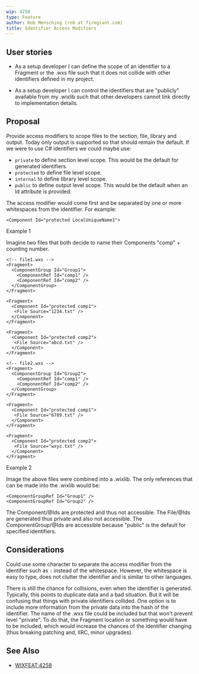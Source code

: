 ```yaml
---
wip: 4258
type: Feature
author: Rob Mensching (rob at firegiant.com)
title: Identifier Access Modifiers
---
```


## User stories

* As a setup developer I can define the scope of an identifier to a Fragment or the .wxs file such that it does not collide with other identifiers defined in my project.

* As a setup developer I can control the identifiers that are "publicly" available from my .wixlib such that other developers cannot link directly to implementation details.


## Proposal

Provide access modifiers to scope files to the section, file, library and output. Today only output is supported so that should remain the default. If we were to use C# identifiers we could maybe use:

* `private` to define section level scope. This would be the default for generated identifiers.
* `protected` to define file level scope.
* `internal` to define library level scope.
* `public` to define output level scope. This would be the default when an Id attribute is provided.

The access modifier would come first and be separated by one or more whitespaces from the identifier. For example:

    <Component Id="protected LocalUniqueName1">

Example 1

Imagine two files that both decide to name their Components "comp" + counting number.

    <!-- file1.wxs -->
    <Fragment>
      <ComponentGroup Id="Group1">
        <ComponentRef Id="comp1" />
        <ComponentRef Id="comp2" />
      </ComponentGroup>
    </Fragment>

    <Fragment>
      <Component Id="protected comp1">
       <File Source="1234.txt" />
      </Component>
    </Fragment>

    <Fragment>
      <Component Id="protected comp2">
       <File Source="abcd.txt" />
      </Component>
    </Fragment>

    <!-- file2.wxs -->
    <Fragment>
      <ComponentGroup Id="Group2">
        <ComponentRef Id="comp1" />
        <ComponentRef Id="comp2" />
      </ComponentGroup>
    </Fragment>

    <Fragment>
      <Component Id="protected comp1">
       <File Source="6789.txt" />
      </Component>
    </Fragment>

    <Fragment>
      <Component Id="protected comp2">
       <File Source="wxyz.txt" />
      </Component>
    </Fragment>

Example 2

Image the above files were combined into a .wixlib. The only references that can be made into the .wixlib would be:

    <ComponentGroupRef Id="Group1" />
    <ComponentGroupRef Id="Group2" />

The Component/@Ids are protected and thus not accessible. The File/@Ids are generated thus private and also not accessible. The ComponentGroup/@Ids are accessible because "public" is the default for specified identifiers.


## Considerations

Could use some character to separate the access modifier from the identifier such as `:` instead of the whitespace. However, the whitespace is easy to type, does not clutter the identifier and is similar to other languages.

There is still the chance for collisions, even when the identifier is generated. Typically, this points to duplicate data and a bad situation. But it will be confusing that things with private identifiers collided. One option is to include more information from the private data into the hash of the identifier. The name of the .wxs file could be included but that won't prevent level "private". To do that, the Fragment location or something would have to be included, which would increase the chances of the identifier changing (thus breaking patching and, IIRC, minor upgrades).


## See Also

* [WIXFEAT:4258](http://wixtoolset.org/issues/4258/)
